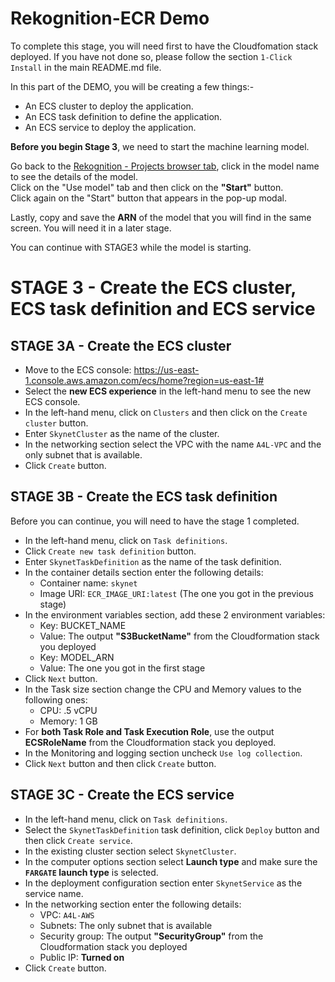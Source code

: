 # Rekognition-ECR Demo

To complete this stage, you will need first to have the Cloudfomation stack deployed. If you have not done so, please follow the section `1-Click Install` in the main README.md file.

In this part of the DEMO, you will be creating a few things:-

- An ECS cluster to deploy the application.
- An ECS task definition to define the application.
- An ECS service to deploy the application.

**Before you begin Stage 3**, we need to start the machine learning model.

Go back to the [Rekognition - Projects browser tab](https://us-east-1.console.aws.amazon.com/rekognition/custom-labels#/projects/skynet-cats-and-dogs), click in the model name to see the details of the model.  
Click on the "Use model" tab and then click on the **"Start"** button.  
Click again on the "Start" button that appears in the pop-up modal.  

Lastly, copy and save the **ARN** of the model that you will find in the same screen. You will need it in a later stage.

You can continue with STAGE3 while the model is starting.  

# STAGE 3 - Create the ECS cluster, ECS task definition and ECS service

## STAGE 3A - Create the ECS cluster

- Move to the ECS console: https://us-east-1.console.aws.amazon.com/ecs/home?region=us-east-1#
- Select the **new ECS experience** in the left-hand menu to see the new ECS console.
- In the left-hand menu, click on `Clusters` and then click on the `Create cluster` button.
- Enter `SkynetCluster` as the name of the cluster.
- In the networking section select the VPC with the name `A4L-VPC` and the only subnet that is available.
- Click `Create` button.

## STAGE 3B - Create the ECS task definition

Before you can continue, you will need to have the stage 1 completed.

- In the left-hand menu, click on `Task definitions`.
- Click `Create new task definition` button.
- Enter `SkynetTaskDefinition` as the name of the task definition.
- In the container details section enter the following details:
    - Container name: `skynet`
    - Image URI: `ECR_IMAGE_URI:latest` (The one you got in the previous stage)
- In the environment variables section, add these 2 environment variables:
    - Key: BUCKET_NAME
    - Value: The output **"S3BucketName"** from the Cloudformation stack you deployed
    - Key: MODEL_ARN
    - Value: The one you got in the first stage
- Click `Next` button.
- In the Task size section change the CPU and Memory values to the following ones:
    - CPU: .5 vCPU
    - Memory: 1 GB
- For **both Task Role and Task Execution Role**, use the output **ECSRoleName** from the Cloudformation stack you deployed.
- In the Monitoring and logging section uncheck `Use log collection`.
- Click `Next` button and then click `Create` button.

## STAGE 3C - Create the ECS service

- In the left-hand menu, click on `Task definitions`.
- Select the `SkynetTaskDefinition` task definition, click `Deploy` button and then click `Create service`.
- In the existing cluster section select `SkynetCluster`.
- In the computer options section select **Launch type** and make sure the **`FARGATE` launch type** is selected.
- In the deployment configuration section enter `SkynetService` as the service name.
- In the networking section enter the following details:
    - VPC: `A4L-AWS`
    - Subnets: The only subnet that is available
    - Security group: The output **"SecurityGroup"** from the Cloudformation stack you deployed
    - Public IP: **Turned on**
- Click `Create` button.
